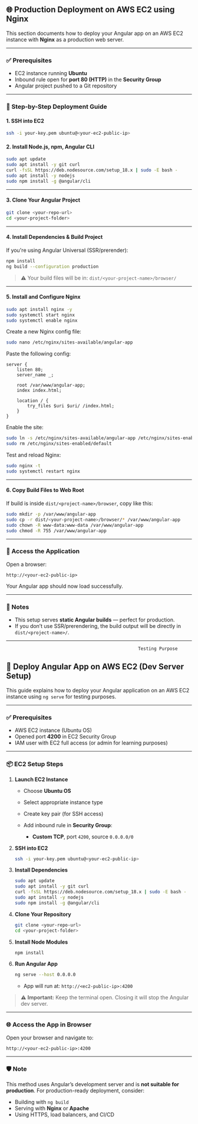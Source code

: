 ## 🌐 Production Deployment on AWS EC2 using Nginx

This section documents how to deploy your Angular app on an AWS EC2 instance with **Nginx** as a production web server.

---

### ✅ Prerequisites

* EC2 instance running **Ubuntu**
* Inbound rule open for **port 80 (HTTP)** in the **Security Group**
* Angular project pushed to a Git repository

---

### 🧩 Step-by-Step Deployment Guide

#### 1. **SSH into EC2**

```bash
ssh -i your-key.pem ubuntu@<your-ec2-public-ip>
```

#### 2. **Install Node.js, npm, Angular CLI**

```bash
sudo apt update
sudo apt install -y git curl
curl -fsSL https://deb.nodesource.com/setup_18.x | sudo -E bash -
sudo apt install -y nodejs
sudo npm install -g @angular/cli
```

---

#### 3. **Clone Your Angular Project**

```bash
git clone <your-repo-url>
cd <your-project-folder>
```

---

#### 4. **Install Dependencies & Build Project**

If you're using Angular Universal (SSR/prerender):

```bash
npm install
ng build --configuration production
```

> ⚠️ Your build files will be in:
> `dist/<your-project-name>/browser/`

---

#### 5. **Install and Configure Nginx**

```bash
sudo apt install nginx -y
sudo systemctl start nginx
sudo systemctl enable nginx
```

Create a new Nginx config file:

```bash
sudo nano /etc/nginx/sites-available/angular-app
```

Paste the following config:

```nginx
server {
    listen 80;
    server_name _;

    root /var/www/angular-app;
    index index.html;

    location / {
        try_files $uri $uri/ /index.html;
    }
}
```

Enable the site:

```bash
sudo ln -s /etc/nginx/sites-available/angular-app /etc/nginx/sites-enabled/
sudo rm /etc/nginx/sites-enabled/default
```

Test and reload Nginx:

```bash
sudo nginx -t
sudo systemctl restart nginx
```

---

#### 6. **Copy Build Files to Web Root**

If build is inside `dist/<project-name>/browser`, copy like this:

```bash
sudo mkdir -p /var/www/angular-app
sudo cp -r dist/<your-project-name>/browser/* /var/www/angular-app
sudo chown -R www-data:www-data /var/www/angular-app
sudo chmod -R 755 /var/www/angular-app
```

---

### 🚀 Access the Application

Open a browser:

```
http://<your-ec2-public-ip>
```

Your Angular app should now load successfully.

---

### 📌 Notes

* This setup serves **static Angular builds** — perfect for production.
* If you don’t use SSR/prerendering, the build output will be directly in `dist/<project-name>/`.





------------------------------------------------------------------------------------------------------------------------------------------------
                                                      Testing Purpose
## 🚀 Deploy Angular App on AWS EC2 (Dev Server Setup)

This guide explains how to deploy your Angular application on an AWS EC2 instance using `ng serve` for testing purposes.

---

### ✅ Prerequisites

* AWS EC2 instance (Ubuntu OS)
* Opened port **4200** in EC2 Security Group
* IAM user with EC2 full access (or admin for learning purposes)

---

### 📦 EC2 Setup Steps

1. **Launch EC2 Instance**

   * Choose **Ubuntu OS**
   * Select appropriate instance type
   * Create key pair (for SSH access)
   * Add inbound rule in **Security Group**:

     * **Custom TCP**, port `4200`, source `0.0.0.0/0`

2. **SSH into EC2**

   ```bash
   ssh -i your-key.pem ubuntu@<your-ec2-public-ip>
   ```

3. **Install Dependencies**

   ```bash
   sudo apt update
   sudo apt install -y git curl
   curl -fsSL https://deb.nodesource.com/setup_18.x | sudo -E bash -
   sudo apt install -y nodejs
   sudo npm install -g @angular/cli
   ```

4. **Clone Your Repository**

   ```bash
   git clone <your-repo-url>
   cd <your-project-folder>
   ```

5. **Install Node Modules**

   ```bash
   npm install
   ```

6. **Run Angular App**

   ```bash
   ng serve --host 0.0.0.0
   ```

   * App will run at: `http://<ec2-public-ip>:4200`

> ⚠️ **Important:** Keep the terminal open. Closing it will stop the Angular dev server.

---

### 🌐 Access the App in Browser

Open your browser and navigate to:

```
http://<your-ec2-public-ip>:4200
```

---

### 🛡️ Note

This method uses Angular’s development server and is **not suitable for production**. For production-ready deployment, consider:

* Building with `ng build`
* Serving with **Nginx** or **Apache**
* Using HTTPS, load balancers, and CI/CD
